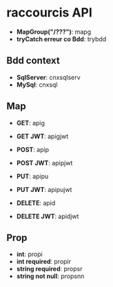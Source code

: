 # raccourcis API

- **MapGroup("/???")**: mapg
- **tryCatch erreur co Bdd**: trybdd

## Bdd context

- **SqlServer**: cnxsqlserv
- **MySql**: cnxsql
  
## Map 

- **GET**: apig
- **GET JWT**: apigjwt
  
- **POST**: apip  
- **POST JWT**: apipjwt

- **PUT**: apipu
- **PUT JWT**: apipujwt 

- **DELETE**: apid
- **DELETE JWT**: apidjwt

## Prop

- **int**: propi
- **int required**: propir
- **string required**: propsr
- **string not null**: propsnn
